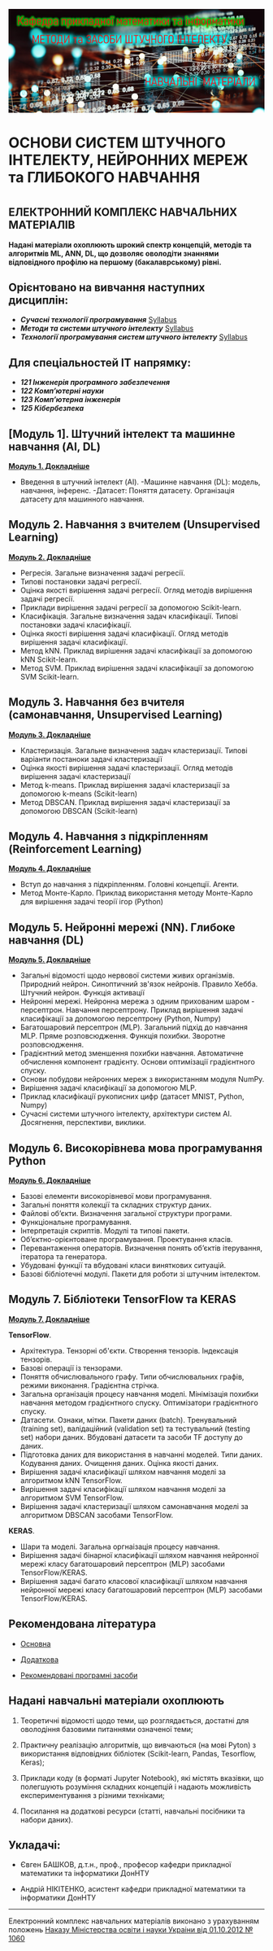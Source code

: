 

<p align="center">
<img src="/IMAGES/Titl_2_.jpg"></a>
</p>

<p align="center"><h1> ОСНОВИ СИСТЕМ ШТУЧНОГО ІНТЕЛЕКТУ, НЕЙРОННИХ МЕРЕЖ та ГЛИБОКОГО НАВЧАННЯ<h1></p>

<p align="center"><h2> ЕЛЕКТРОННИЙ КОМПЛЕКС НАВЧАЛЬНИХ МАТЕРІАЛІВ</h2></p>

**Надані матеріали охоплюють шрокий спектр концепцій, методів та алгоритмів ML, ANN, DL,  що дозволяє оволодіти знаннями відповідного профілю на першому (бакалаврському) рівні.**

<p align="center"><h2>Орієнтовано на вивчання наступних дисциплін:</h2></p>

- ***Сучасні технології програмування*** [Syllabus](/ADDONS/Syllabus_01_Prog_Tech.md)
- ***Методи та системи штучного інтелекту***  [Syllabus](/ADDONS/Syllabus_02_AI_ML.md)
- ***Технології програмування систем штучного інтелекту***  [Syllabus](/ADDONS/Syllabus_03_TF.md)

<p align="center"><h2>Для спеціальностей IT напрямку:</h2></p>

- ***121 Інженерія програмного забезпечення***
- ***122 Комп’ютерні науки***
- ***123 Комп’ютерна інженерія***
- ***125 Кібербезпека***


<summary> <h2>[Модуль 1]. Штучний інтелект та машинне навчання (AI, DL) </h2> </summary>

[**Модуль 1. Докладніше**](/Mod_01_/README_01.md)

- Введення в штучний інтелект (AI).
-Машинне навчання (DL): модель, навчання, інференс.
-Датасет: Поняття датасету. Організація датасету для машинного навчання.


<summary> <h2>Модуль 2. Навчання з вчителем (Unsupervised Learning) </h2> </summary>

[**Модуль 2. Докладніше**](/Mod_02_/README_02.md)

- Регресія. Загальне визначення  задачі регресії.
- Типові постановки задачі регресії.
- Оцінка якості вирішення задачі регресії. Огляд методів вирішення задачі регресії.
- Приклади вирішення задачі регресії за допомогою Scikit-learn.
- Класифікація. Загальне визначення задач класифікації. Типові постановки задачі класифікації.
- Оцінка якості вирішення задачі класифікації. Огляд методів вирішення задачі класифікації.
- Метод  kNN. Приклад вирішення задачі класифікації за допомогою kNN Scikit-learn.
- Метод  SVM. Приклад вирішення задачі класифікації за допомогою SVM Scikit-learn.

<summary> <h2>Модуль 3. Навчання без вчителя (самонавчання, Unsupervised Learning) </h2> </summary>

[**Модуль 3. Докладніше**](/Mod_03_/README_03.md)

- Кластеризація. Загальне визначення задач кластеризації. Типові варіанти постаноки задачі кластеризації
- Оцінка якості вирішення задачі кластеризації. Огляд методів вирішення задачі кластеризації
- Метод k-means. Приклад вирішення задачі кластеризації за допомогою k-means (Scikit-learn)
- Метод DBSCAN. Приклад вирішення задачі кластеризації за допомогою DBSCAN (Scikit-learn)


<summary> <h2>Модуль 4. Навчання з підкріпленням (Reinforcement Learning) </h2> </summary>

[**Модуль 4. Докладніше**](/Mod_04_/README_04.md)

- Вступ до навчання з підкріпленням. Головні концепції. Агенти.
- Метод Монте-Карло. Приклад використання методу Монте-Карло для вирішення задачі теорії ігор (Python)

<summary> <h2>Модуль 5. Нейронні мережі (NN). Глибоке навчання (DL) </h2> </summary>

[**Модуль 5. Докладніше**](/Mod_05_/README_05.md)

- Загальні відомості щодо нервової системи живих організмів. Природний нейрон. Синоптичний зв'язок нейронів. Правило Хебба. Штучний нейрон. Функція активації
- Нейронні мережі. Нейронна мережа з одним прихованим шаром - персептрон.  Навчання персептрону. Приклад вирішення задачі класифікації за допомогою персептрону  (Python, Numpy)
- Багатошаровий персептрон (MLP). Загальний підхід до навчання MLP. Пряме розповсюдження. Функція похибки. Зворотне розповсюдження.
- Градієнтний метод зменшення похибки навчання. Автоматичне обчислення компонент градієнту. Основи оптимізації градієнтного спуску.
- Основи побудови нейронних мереж з використанням модуля NumPy.
- Вирішення задачі класифікації за допомогою MLP.
- Приклад класифікації рукописних цифр (датасет MNIST, Python, Numpy)
- Сучасні системи штучного інтелекту, архітектури систем AI. Досягнення, перспективи, виклики.

<summary><h2>Модуль 6. Високорівнева мова програмування Python</h2></summary>

[**Модуль 6. Докладніше**](/Mod_06_/README_06.md)

- Базові елементи високорівневої мови програмування.
- Загальні поняття колекції та складних структур даних.
- Файлові об’єкти. Визначення загальної структури програми.
- Функціональне програмування.
- Інтерпретація скриптів. Модулі та типові пакети.
- Об’єктно-орієнтоване програмування. Проектування класів.
- Перевантаження операторів. Визначення понять об’єктів ітерування, ітератора та генератора.
- Убудовані функції та вбудовані класи виняткових ситуацій.
- Базові бібліотечні модулі. Пакети для роботи зі штучним інтелектом.


<summary> <h2>Модуль 7. Бібліотеки TensorFlow та KERAS  </h2> </summary>

[**Модуль 7. Докладніше**](/Mod_07_/README_07.md)

**TensorFlow**.
- Архітектура. Тензорні  об'єкти. Створення тензорів. Індексація тензорів.
- Базові операції із тензорами.
- Поняття обчислювального графу. Типи обчислювальних графів, режими виконання. Градієнтна стрічка.
- Загальна організація процесу навчання моделі. Мінімізація похибки навчання методом градієнтного спуску. Оптимізатори градієнтного спуску.
- Датасети. Ознаки, мітки. Пакети даних (batch). Тренувальний (training set), валідаційний  (validation set) та тестувальний (testing set) набори даних. Вбудовані датасети та засоби TF доступу до даних.
- Підготовка даних для використання в навчанні моделей. Типи даних. Кодування даних. Очищення даних. Оцінка якості даних.
- Вирішення задачі класифікації шляхом навчання моделі за алгоритмом kNN TensorFlow.
- Вирішення задачі класифікації шляхом навчання моделі за алгоритмом SVM  TensorFlow.
- Вирішення задачі кластеризації шляхом самонавчання моделі за алгоритмом DBSCAN засобами TensorFlow.

**KERAS**.

- Шари та моделі. Загальна оргнаізація процесу навчання.
- Вирішення задачі бінарної класифікації шляхом навчання нейронної мережі класу багатошаровий персептрон (MLP) засобами TensorFlow/KERAS.
- Вирішення задачі багато класової класифікації шляхом навчання нейронної мережі класу багатошаровий персептрон (MLP) засобами TensorFlow/KERAS.



<p align="center"><h2> Рекомендована література </h2></p>

- [Основна](ADDONS/Lit_Main.md)

- [Додаткова](ADDONS/Lit_Add.md)

- [Рекомендовані програмні засоби](ADDONS/Prog_Sys.md)


<p align="center"><h2> Надані навчальні матеріали охоплюють </h2></p>

1. Теоретичні відомості щодо теми, що розглядається, достатні для оволодіння базовими питаннями означеної теми;

2. Практичну реалізацію алгоритмів, що вивчаються (на мові Pyton) з використання відповідних бібліотек (Scikit-learn, Pandas, Tesorflow, Keras);

3. Приклади коду (в форматі Jupyter Notebook), які містять вказівки, що полегшують розуміння складних концепцій і надають можливість експериментування з різними техніками;

4. Посилання на додаткові ресурси (статті, навчальні посібники та набори даних).

## Укладачі:
- Євген БАШКОВ, д.т.н., проф., професор кафедри прикладної математики та інформатики ДонНТУ

- Андрій НІКІТЕНКО, асистент кафедри прикладної математики та інформатики  ДонНТУ

----
Електронний комплекс навчальних матеріалів виконано з урахуванням положень [Наказу Міністерства освіти і науки Украіни від 01.10.2012 № 1060](https://zakon.rada.gov.ua/laws/show/z1695-12#Text)
